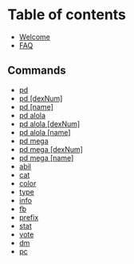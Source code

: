 # Table of contents

* [Welcome](README.md)
* [FAQ](welcome.md)

## Commands

* [pd](commands/pd.md)
* [pd \[dexNum\]](commands/pd-dexnum.md)
* [pd \[name\]](commands/pd-name.md)
* [pd alola](commands/pd-alola.md)
* [pd alola \[dexNum\]](commands/pd-alola-dexnum.md)
* [pd alola \[name\]](commands/pd-alola-name.md)
* [pd mega](commands/pd-mega.md)
* [pd mega \[dexNum\]](commands/pd-mega-dexnum.md)
* [pd mega \[name\]](commands/pd-mega-name.md)
* [abil](commands/abil.md)
* [cat](commands/cat.md)
* [color](commands/color.md)
* [type](commands/type.md)
* [info](commands/info.md)
* [fb](commands/fb.md)
* [prefix](commands/prefix.md)
* [stat](commands/stat.md)
* [vote](commands/vote.md)
* [dm](commands/dm.md)
* [pc](commands/pc.md)

